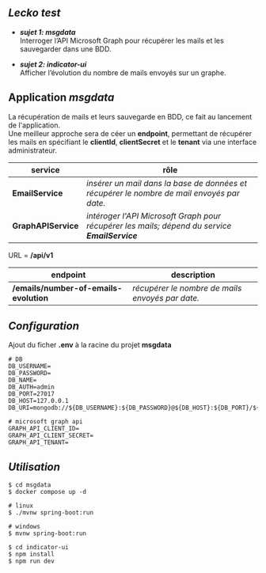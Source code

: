 ## *Lecko test*
* ***sujet 1: msgdata***   
Interroger l’API Microsoft Graph pour récupérer les mails et les sauvegarder dans une BDD.

* ***sujet 2: indicator-ui***   
Afficher l’évolution du nombre de mails envoyés sur un graphe.

## Application *msgdata*
La récupération de mails et leurs sauvegarde en BDD, ce fait au lancement de l'application.   
Une meilleur approche sera de céer un **endpoint**, permettant de récupérer les mails en spécifiant le **clientId**, **clientSecret** et le **tenant** via une interface administrateur.

| service | rôle |
--------- |----- |
|**EmailService** | *insérer un mail dans la base de données et récupérer le nombre de mail envoyés par date.* |
|**GraphAPIService** | *intéroger l'API Microsoft Graph pour récupérer les mails; dépend du service **EmailService*** |

URL = **/api/v1**

| endpoint | description |
---------- |------------ |
| **/emails/number-of-emails-evolution** | *récupérer le nombre de mails envoyés par date.*

## *Configuration*
Ajout du ficher **.env** à la racine du projet **msgdata**
```
# DB
DB_USERNAME=
DB_PASSWORD=
DB_NAME=
DB_AUTH=admin
DB_PORT=27017
DB_HOST=127.0.0.1
DB_URI=mongodb://${DB_USERNAME}:${DB_PASSWORD}@${DB_HOST}:${DB_PORT}/${DB_AUTH}

# microsoft graph api
GRAPH_API_CLIENT_ID=
GRAPH_API_CLIENT_SECRET=
GRAPH_API_TENANT=
```

## *Utilisation*   
```console
$ cd msgdata
$ docker compose up -d

# linux
$ ./mvnw spring-boot:run

# windows
$ mvnw spring-boot:run

$ cd indicator-ui
$ npm install
$ npm run dev
```
